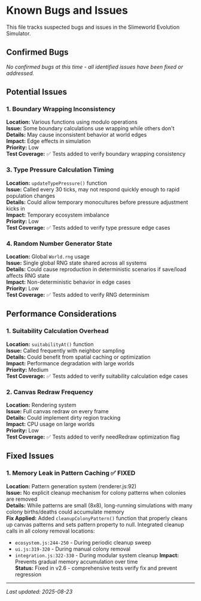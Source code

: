 # Known Bugs and Issues

This file tracks suspected bugs and issues in the Slimeworld Evolution Simulator.

## Confirmed Bugs

*No confirmed bugs at this time - all identified issues have been fixed or addressed.*

## Potential Issues

### 1. Boundary Wrapping Inconsistency
**Location:** Various functions using modulo operations  
**Issue:** Some boundary calculations use wrapping while others don't  
**Details:** May cause inconsistent behavior at world edges  
**Impact:** Edge effects in simulation  
**Priority:** Low  
**Test Coverage:** ✅ Tests added to verify boundary wrapping consistency

### 3. Type Pressure Calculation Timing
**Location:** `updateTypePressure()` function  
**Issue:** Called every 30 ticks, may not respond quickly enough to rapid population changes  
**Details:** Could allow temporary monocultures before pressure adjustment kicks in  
**Impact:** Temporary ecosystem imbalance  
**Priority:** Low  
**Test Coverage:** ✅ Tests added to verify type pressure edge cases

### 4. Random Number Generator State
**Location:** Global `World.rng` usage  
**Issue:** Single global RNG state shared across all systems  
**Details:** Could cause reproduction in deterministic scenarios if save/load affects RNG state  
**Impact:** Non-deterministic behavior in edge cases  
**Priority:** Low  
**Test Coverage:** ✅ Tests added to verify RNG determinism

## Performance Considerations

### 1. Suitability Calculation Overhead
**Location:** `suitabilityAt()` function  
**Issue:** Called frequently with neighbor sampling  
**Details:** Could benefit from spatial caching or optimization  
**Impact:** Performance degradation with large worlds  
**Priority:** Medium  
**Test Coverage:** ✅ Tests added to verify suitability calculation edge cases

### 2. Canvas Redraw Frequency
**Location:** Rendering system  
**Issue:** Full canvas redraw on every frame  
**Details:** Could implement dirty region tracking  
**Impact:** CPU usage on large worlds  
**Priority:** Low  
**Test Coverage:** ✅ Tests added to verify needRedraw optimization flag

## Fixed Issues

### 1. Memory Leak in Pattern Caching ✅ FIXED
**Location:** Pattern generation system (renderer.js:92)  
**Issue:** No explicit cleanup mechanism for colony patterns when colonies are removed  
**Details:** While patterns are small (8x8), long-running simulations with many colony births/deaths could accumulate memory  
**Fix Applied:** Added `cleanupColonyPattern()` function that properly cleans up canvas patterns and sets pattern property to null. Integrated cleanup calls in all colony removal locations:
- `ecosystem.js:244-250` - During periodic cleanup sweep
- `ui.js:319-320` - During manual colony removal
- `integration.js:322-330` - During modular system cleanup
**Impact:** Prevents gradual memory accumulation over time  
**Status:** Fixed in v2.6 - comprehensive tests verify fix and prevent regression

---
*Last updated: 2025-08-23*
